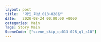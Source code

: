 ```yaml
---
layout: post
title:  "메인_회상_013~028장"
date:   2020-08-24 00:00:00 +0000
categories: Main
Tags: Story Main
SceneCode: ["scene_skip_cp013-028_q1_s10"]
---
```

